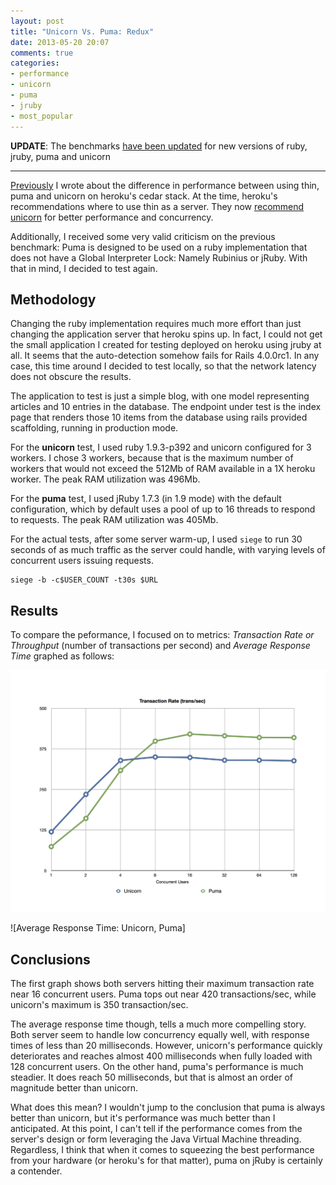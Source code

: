 ```yaml
---
layout: post
title: "Unicorn Vs. Puma: Redux"
date: 2013-05-20 20:07
comments: true
categories:
- performance
- unicorn
- puma
- jruby
- most_popular
---
```


**UPDATE**: The benchmarks [have been updated](/blog/2014/05/13/unicorn-vs-puma-round-3/) for new versions of ruby, jruby, puma and unicorn

---

[Previously][1] I wrote about the difference in performance between using thin, puma and unicorn on heroku's cedar stack. At the time, heroku's recommendations where to use thin as a server. They now [recommend unicorn][2] for better performance and concurrency.

Additionally, I received some very valid criticism on the previous benchmark: Puma is designed to be used on a ruby implementation that does not have a Global Interpreter Lock: Namely Rubinius or jRuby. With that in mind, I decided to test again.

<!-- more -->

## Methodology

Changing the ruby implementation requires much more effort than just changing the application server that heroku spins up. In fact, I could not get the small application I created for testing deployed on heroku using jruby at all. It seems that the auto-detection somehow fails for Rails 4.0.0rc1. In any case, this time around I decided to test locally, so that the network latency does not obscure the results.

The application to test is just a simple blog, with one model representing articles and 10 entries in the database. The endpoint under test is the index page that renders those 10 items from the database using rails provided scaffolding, running in production mode.

For the **unicorn** test, I used ruby 1.9.3-p392 and unicorn configured for 3 workers. I chose 3 workers, because that is the maximum number of workers that would not exceed the 512Mb of RAM available in a 1X heroku worker. The peak RAM utilization was 496Mb.

For the **puma** test, I used jRuby 1.7.3 (in 1.9 mode) with the default configuration, which by default uses a pool of up to 16 threads to respond to requests. The peak RAM utilization was 405Mb.

For the actual tests, after some server warm-up, I used ```siege``` to run 30 seconds of as much traffic as the server could handle, with varying levels of concurrent users issuing requests.

```
siege -b -c$USER_COUNT -t30s $URL
```

## Results

To compare the peformance, I focused on to metrics: *Transaction Rate or Throughput* (number of transactions per second) and *Average Response Time* graphed as follows:

![Transaction Rate: Unicorn, Puma](/assets/images/transaction-rate-unicorn-puma.png)

![Average Response Time: Unicorn, Puma]

## Conclusions

The first graph shows both servers hitting their maximum transaction rate near 16 concurrent users. Puma tops out near 420 transactions/sec, while unicorn's maximum is 350 transaction/sec.

The average response time though, tells a much more compelling story. Both server seem to handle low concurrency equally well, with response times of less than 20 milliseconds. However, unicorn's performance quickly deteriorates and reaches almost 400 milliseconds when fully loaded with 128 concurrent users. On the other hand, puma's performance is much steadier. It does reach 50 milliseconds, but that is almost an order of magnitude better than unicorn.

What does this mean? I wouldn't jump to the conclusion that puma is always better than unicorn, but it's performance was much better than I anticipated. At this point, I can't tell if the performance comes from the server's design or form leveraging the Java Virtual Machine threading. Regardless, I think that when it comes to squeezing the best performance from your hardware (or heroku's for that matter), puma on jRuby is certainly a contender.

[1]: /blog/2012/08/20/better-performance-on-heroku-thins-vs-unicorn-vs-puma/
[2]: https://blog.heroku.com/archives/2013/2/27/unicorn_rails
